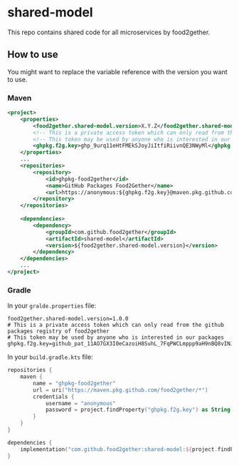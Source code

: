 # shared-model

This repo contains shared code for all microservices by food2gether.

## How to use

You might want to replace the variable reference with the version you want to use.

### Maven
```xml
<project>
    <properties>
        <food2gether.shared-model.version>X.Y.Z</food2gether.shared-model.version>
        <!-- This is a private access token which can only read from the github packages registry of food2gether -->
        <!-- This token may be used by anyone who is interested in our packages -->
        <ghpkg.f2g.key>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</ghpkg.f2g.key>
    </properties>
    ...
    <repositories>
        <repository>
            <id>ghpkg-food2gether</id>
            <name>GitHub Packages Food2Gether</name>
            <url>https://anonymous:${ghpkg.f2g.key}@maven.pkg.github.com/food2gether/*</url>
        </repository>
    </repositories>
    
    <dependencies>
        <dependency>
            <groupId>com.github.food2gether</groupId>
            <artifactId>shared-model</artifactId>
            <version>${food2gether.shared-model.version}</version>
        </dependency>
    </dependencies>
    ...
</project>
```

### Gradle
In your `gralde.properties` file:
```properties
food2gether.shared-model.version=1.0.0
# This is a private access token which can only read from the github packages registry of food2gether
# This token may be used by anyone who is interested in our packages
ghpkg.f2g.key=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
```

In your `build.gradle.kts` file:
```kotlin
repositories {
    maven {
        name = "ghpkg-food2gether"
        url = uri("https://maven.pkg.github.com/food2gether/*")
        credentials {
            username = "anonymous"
            password = project.findProperty("ghpkg.f2g.key") as String
        }
    }
}

dependencies {
    implementation("com.github.food2gether:shared-model:${project.findProperty("food2gether.shared-model.version")}")
}
```